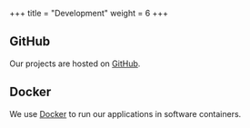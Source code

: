+++
title = "Development"
weight = 6
+++

## GitHub
Our projects are hosted on [GitHub](https://github.com/MyParcelCOM).

## Docker
We use [Docker](/development/docker) to run our applications in software containers.
